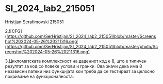 # SI_2024_lab2_215051
Hristijan Serafimovski 215051

2.![CFG](https://github.com/SerHristijan/SI_2024_lab2_215051/blob/master/Screenshot%202024-05-26%20211316.png](https://github.com/SerHristijan/SI_2024_lab2_215051/blob/master/photo/Screenshot%202024-05-26%20211316.png)

3.Цикломатската комплексност на дадениот код е 8, што е типичен резултат за код со повеќе услови и гранки. Ова значи дека има 8 независни патеки низ функцијата кои треба да се тестираат за целосно покривање на функционалноста.
